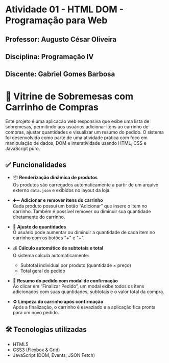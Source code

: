 # Atividade 01 - HTML DOM - Programação para Web

## Professor: Augusto César Oliveira
## Disciplina: Programação IV
## Discente: Gabriel Gomes Barbosa

# 🍰 Vitrine de Sobremesas com Carrinho de Compras

Este projeto é uma aplicação web responsiva que exibe uma lista de sobremesas, permitindo aos usuários adicionar itens ao carrinho de compras, ajustar quantidades e visualizar um resumo do pedido. O sistema foi desenvolvido como parte de uma atividade prática com foco em manipulação de dados, DOM e interatividade usando HTML, CSS e JavaScript puro.

## ✅ Funcionalidades

- 📦 **Renderização dinâmica de produtos**  
  Os produtos são carregados automaticamente a partir de um arquivo externo `data.json` e exibidos no layout da loja.

- ➕➖ **Adicionar e remover itens do carrinho**  
  Cada produto possui um botão “Adicionar” que insere o item no carrinho. Também é possível remover ou diminuir sua quantidade diretamente do carrinho.

- 🔢 **Ajuste de quantidades**  
  O usuário pode aumentar ou diminuir a quantidade de cada item no carrinho com os botões "+" e "−".

- 💰 **Cálculo automático de subtotais e total**  
  O sistema calcula automaticamente:
  - Subtotal individual por produto (quantidade × preço)
  - Total geral do pedido

- 🧾 **Resumo do pedido com modal de confirmação**  
  Ao clicar em “Finalizar Pedido”, um modal exibe todos os itens adicionados com suas quantidades, subtotais e o valor total da compra.

- ♻️ **Limpeza do carrinho após confirmação**  
  Após a finalização, o carrinho é esvaziado e a aplicação fica pronta para um novo pedido.

## 🛠️ Tecnologias utilizadas

- HTML5
- CSS3 (Flexbox & Grid)
- JavaScript (DOM, Events, JSON Fetch)

